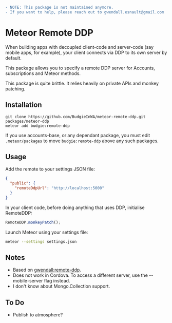 ```diff
- NOTE: This package is not maintained anymore.
- If you want to help, please reach out to gwendall.esnault@gmail.com
```

Meteor Remote DDP
=================

When building apps with decoupled client-code and server-code (say mobile apps, for example), your client connects via DDP to its own server by default. 

This package allows you to specify a remote DDP server for Accounts, subscriptions and Meteor methods.

This package is quite brittle. It relies heavily on private APIs and monkey patching.

Installation
------------

```
git clone https://github.com/BudgieInWA/meteor-remote-ddp.git packages/meteor-ddp
meteor add budgie:remote-ddp
```

If you use accounts-base, or any dependant package, you must edit `.meteor/packages` to move `budgie:remote-ddp` above any such packages.

Usage
-----

Add the remote to your settings JSON file:

``` json
{
  "public": {
    "remoteDdpUrl": "http://localhost:5000"
  }
}
```

In your client code, before doing anything that uses DDP, initialise RemoteDDP:

``` javascript
RemoteDDP.monkeyPatch();
```

Launch Meteor using your settings file:

``` sh
meteor --settings settings.json
```

Notes
-----  

- Based on [gwendall:remote-ddp](https://github.com/gwendall/meteor-remote-ddp).
- Does not work in Cordova. To access a different server, use the --mobile-server flag instead.
- I don't know about Mongo.Collection support.

To Do
-----  

- Publish to atmosphere?
